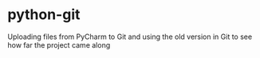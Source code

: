 # python-git
Uploading files from PyCharm to Git and using the old version in Git to see how far the project came along

